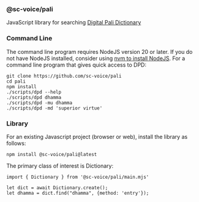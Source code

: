 ### @sc-voice/pali
JavaScript library for searching
[Digital Pali Dictionary](https://digitalpalidictionary.github.io/titlepage.html)

### Command Line
The command line program requires 
NodeJS version 20 or later.
If you do not have NodeJS installed, consider using 
[nvm to install NodeJS](https://github.com/nvm-sh/nvm).
For a command line program that gives quick access to DPD:

```
git clone https://github.com/sc-voice/pali
cd pali
npm install
./scripts/dpd --help
./scripts/dpd dhamma
./scripts/dpd -mu dhamma
./scripts/dpd -md 'superior virtue'
```

### Library
For an existing Javascript project (browser or web),
install the library as follows:

```
npm install @sc-voice/pali@latest
```

The primary class of interest is Dictionary:

```
import { Dictionary } from '@sc-voice/pali/main.mjs'

let dict = await Dictionary.create();
let dhamma = dict.find("dhamma", {method: 'entry'});
```
